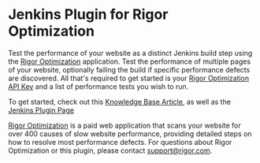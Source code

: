 # Jenkins Plugin for Rigor Optimization

Test the performance of your website as a distinct Jenkins build step using the [Rigor Optimization](http://rigor.com/features) application. Test the performance of multiple pages of your website, optionally failing the build if specific performance defects are discovered. All that's required to get started is your [Rigor Optimization API Key](https://optimization.rigor.com/Settings/API) and a list of performance tests you wish to run.

To get started, check out this [Knowledge Base Article](http://help.rigor.com/how-to/optimization-jenkins.html), as well as the [Jenkins Plugin Page](https://wiki.jenkins-ci.org/display/JENKINS/Rigor+Optimization+Plugin)

[Rigor Optimization](http://rigor.com/features) is a paid web application that scans your website for over 400 causes of slow website performance, providing detailed steps on how to resolve most performance defects. For questions about Rigor Optimization or this plugin, please contact support@rigor.com. 
